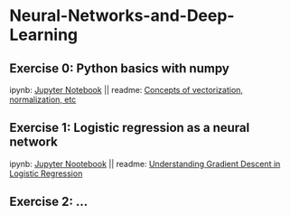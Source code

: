 # Neural-Networks-and-Deep-Learning

## Exercise 0: Python basics with numpy
ipynb: [Jupyter Notebook](https://github.com/Amelet/Neural-Networks-and-Deep-Learning/blob/main/Python%20Basics%20with%20Numpy/Python_Basics_With_Numpy_v3a.ipynb) ||
readme: [Concepts of vectorization, normalization, etc](https://github.com/Amelet/Neural-Networks-and-Deep-Learning/tree/main/Python%20Basics%20with%20Numpy#readme)

## Exercise 1: Logistic regression as a neural network
ipynb: [Jupyter Nootebook](https://github.com/Amelet/Neural-Networks-and-Deep-Learning/blob/main/Logistic%20Regression%20as%20a%20Neural%20Network/Logistic_Regression_with_a_Neural_Network_mindset_v6a.ipynb) ||
readme: [Understanding Gradient Descent in Logistic Regression](https://github.com/Amelet/Neural-Networks-and-Deep-Learning/blob/main/Logistic%20Regression%20as%20a%20Neural%20Network/readme.md)


## Exercise 2: ...
